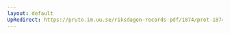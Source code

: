 ```yaml
---
layout: default
UpRedirect: https://pruto.im.uu.se/riksdagen-records-pdf/1874/prot-1874--fk--126/prot-1874--fk--126_002.pdf
---
```

